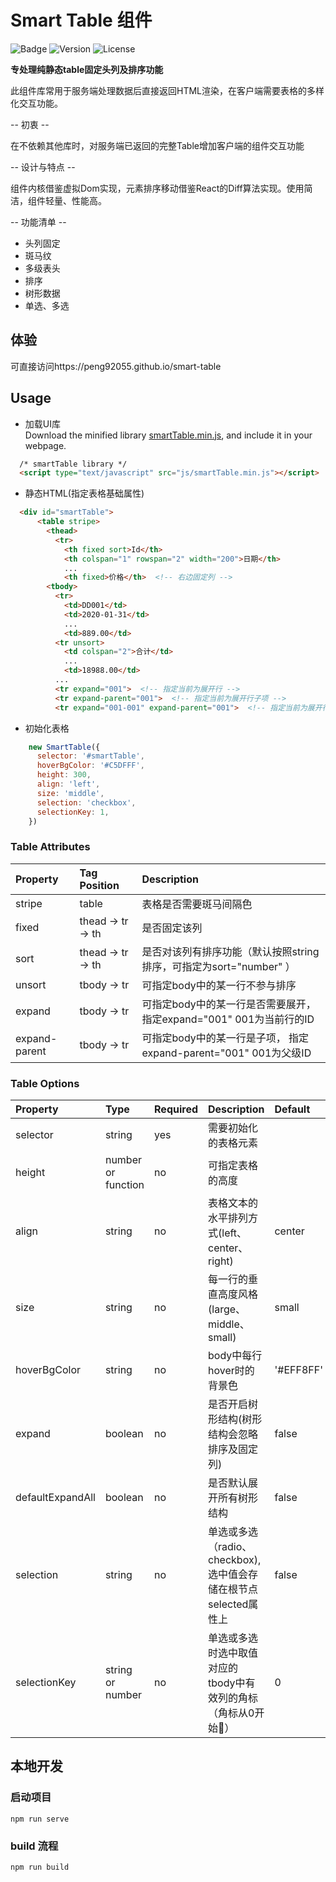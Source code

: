 # Smart Table 组件
![Badge](https://img.shields.io/badge/Hey!-Everybody-yellow)
![Version](https://img.shields.io/github/package-json/v/peng92055/smart-table)
![License](https://img.shields.io/github/license/peng92055/smart-table)

**专处理纯静态table固定头列及排序功能**

此组件库常用于服务端处理数据后直接返回HTML渲染，在客户端需要表格的多样化交互功能。

-- 初衷 --

  在不依赖其他库时，对服务端已返回的完整Table增加客户端的组件交互功能

-- 设计与特点 --
  
  组件内核借鉴虚拟Dom实现，元素排序移动借鉴React的Diff算法实现。使用简洁，组件轻量、性能高。

-- 功能清单 --

  - 头列固定
  - 斑马纹
  - 多级表头
  - 排序
  - 树形数据
  - 单选、多选

## 体验
可直接访问https://peng92055.github.io/smart-table

## Usage
- 加载UI库<br>
  Download the minified library [smartTable.min.js](https://peng92055.github.io/smart-table/smartTable.min.js), and include it in your webpage.
```html
  /* smartTable library */
  <script type="text/javascript" src="js/smartTable.min.js"></script>
```
- 静态HTML(指定表格基础属性)<br>
```html
  <div id="smartTable">
      <table stripe>
        <thead>
          <tr>
            <th fixed sort>Id</th>
            <th colspan="1" rowspan="2" width="200">日期</th>
            ...
            <th fixed>价格</th>  <!-- 右边固定列 -->
        <tbody>
          <tr>
            <td>DD001</td>
            <td>2020-01-31</td>
            ...
            <td>889.00</td>
          <tr unsort>
            <td colspan="2">合计</td>
            ...
            <td>18988.00</td>
          ...
          <tr expand="001">  <!-- 指定当前为展开行 -->
          <tr expand-parent="001">  <!-- 指定当前为展开行子项 -->
          <tr expand="001-001" expand-parent="001">  <!-- 指定当前为展开行及为其他行子项 -->
```
- 初始化表格
```javascript
    new SmartTable({
      selector: '#smartTable',
      hoverBgColor: '#C5DFFF',
      height: 300,
      align: 'left',
      size: 'middle',
      selection: 'checkbox',
      selectionKey: 1,
    })
```

### Table Attributes

| Property          | Tag Position           | Description                                                                   | 
| :---------------- | :--------------------- | :---------------------------------------------------------------------------- |
| stripe            | table                  | 表格是否需要斑马间隔色                                                            | 
| fixed             | thead -> tr -> th      | 是否固定该列                                                                     |
| sort              | thead -> tr -> th      | 是否对该列有排序功能（默认按照string排序，可指定为sort="number" ）                    |
| unsort            | tbody -> tr            | 可指定body中的某一行不参与排序                                                     |
| expand            | tbody -> tr            | 可指定body中的某一行是否需要展开，  指定expand="001" 001为当前行的ID                  |
| expand-parent     | tbody -> tr            | 可指定body中的某一行是子项，      指定expand-parent="001"  001为父级ID               |


### Table Options

| Property              | Type               | Required    | Description                                                    | Default       |
| :---------------------| :----------------- | :---------- | :------------------------------------------------------------- | :------------ |
| selector              | string             | yes         | 需要初始化的表格元素                                               |               |
| height                | number or function | no          | 可指定表格的高度                                                  |               |
| align                 | string             | no          | 表格文本的水平排列方式(left、center、right)                        | center        |
| size                  | string             | no          | 每一行的垂直高度风格(large、middle、small)                         | small         |
| hoverBgColor          | string             | no          | body中每行hover时的背景色                                        | '#EFF8FF'     |
| expand                | boolean            | no          | 是否开启树形结构(树形结构会忽略排序及固定列)                          | false        |
| defaultExpandAll      | boolean            | no          | 是否默认展开所有树形结构                                           | false        |
| selection             | string             | no          | 单选或多选（radio、checkbox),选中值会存储在根节点selected属性上       | false        |
| selectionKey          | string or number   | no          | 单选或多选时选中取值对应的tbody中有效列的角标（角标从0开始）             | 0            |




## 本地开发
### 启动项目
```
npm run serve
```

### build 流程
```
npm run build
```
